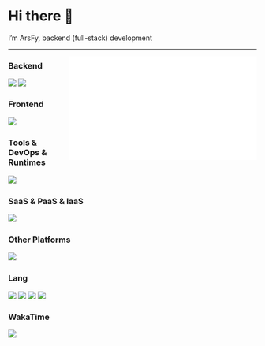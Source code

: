 # Hi there 👋

I’m ArsFy, backend (full-stack) development

-----

<img title="ArsFy's GitHub stats" src="https://github.com/ArsFy/github-stats/blob/master/generated/overview.svg" align="right" width="380px" height="210px" />

### Backend
<img style="max-height: 40px;" src="https://skillicons.dev/icons?theme=dark&i=go,c,cpp,nodejs,ts,py,kotlin,java" />

<img style="max-height: 40px;" src="https://skillicons.dev/icons?theme=dark&i=php,swift,rust" />

### Frontend
<img style="max-height: 40px;" src="https://skillicons.dev/icons?theme=dark&i=ts,js,html,css,react,bun,vite,tailwind" />

### Tools & DevOps & Runtimes
<img style="max-height: 40px;" src="https://skillicons.dev/icons?theme=dark&i=postgres,mongodb,sqlite,mysql,redis,prisma,git,opencv,pytorch,tensorflow" />

### SaaS & PaaS & IaaS
<img style="max-height: 40px;" src="https://skillicons.dev/icons?theme=dark&i=github,gitlab,firebase,supabase,cloudflare,workers,heroku" />

### Other Platforms
<img style="max-height: 40px;" src="https://skillicons.dev/icons?theme=dark&i=androidstudio,flutter,godot,unity,matlab,docker,k8s" />


### Lang
![](https://img.shields.io/badge/🇬🇧-English-blue)
![](https://img.shields.io/badge/🇭🇰-Cantonese-red)
![](https://img.shields.io/badge/🇨🇳-Mandarin-red)
![](https://img.shields.io/badge/🇯🇵-Japanese-white)

### WakaTime
![](https://wakapi.dev/api/badge/arsfy/arsfy/interval:30_days?label=last%2030d)
